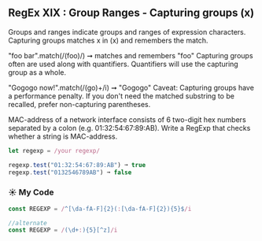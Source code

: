 ## RegEx XIX : Group Ranges - Capturing groups (x)

Groups and ranges indicate groups and ranges of expression characters. Capturing groups matches x in (x) and remembers the match.

"foo bar".match(/(foo)/) ➞ matches and remembers "foo"
Capturing groups often are used along with quantifiers. Quantifiers will use the capturing group as a whole.

"Gogogo now!".match(/(go)+/i) ➞ "Gogogo"
Caveat: Capturing groups have a performance penalty. If you don't need the matched substring to be recalled, prefer non-capturing parentheses.

MAC-address of a network interface consists of 6 two-digit hex numbers separated by a colon (e.g. 01:32:54:67:89:AB). Write a RegExp that checks whether a string is MAC-address.
```js
let regexp = /your regexp/

regexp.test("01:32:54:67:89:AB") ➞ true
regexp.test("0132546789AB") ➞ false
```
### :sunny: My Code
```js
const REGEXP = /^[\da-fA-F]{2}(:[\da-fA-F]{2}){5}$/i

//alternate
const REGEXP = /(\d+:){5}[^z]/i
```
